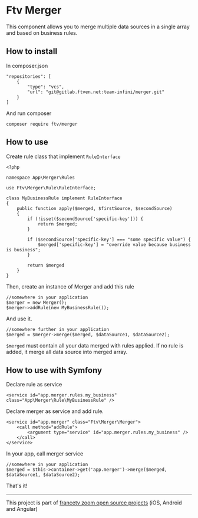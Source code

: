 # Ftv Merger

This component allows you to merge multiple data sources in a single array and based on business rules.

## How to install

In composer.json

```
"repositories": [
    {
        "type": "vcs",
        "url": "git@gitlab.ftven.net:team-infini/merger.git"
    }
]
```

And run composer

```
composer require ftv/merger
```

## How to use

Create rule class that implement `RuleInterface`
 
```
<?php

namespace App\Merger\Rules

use Ftv\Merger\Rule\RuleInterface;

class MyBusinessRule implement RuleInterface
{
    public function apply($merged, $firstSource, $secondSource)
    {
        if (!isset($secondSource['specific-key'])) {
            return $merged;
        }
        
        if ($secondSource['specific-key'] === "some specific value") {
            $merged['specific-key'] = "override value because business is business";
        }
        
        return $merged
    }
}
```

Then, create an instance of Merger and add this rule 

```
//somewhere in your application
$merger = new Merger();
$merger->addRule(new MyBusinessRule());
```

And use it.

```
//somewhere further in your application
$merged = $merger->merge($merged, $dataSource1, $dataSource2);
```

`$merged` must contain all your data merged with rules applied. If no rule is added, it merge all data source into merged array.

## How to use with Symfony

Declare rule as service

```
<service id="app.merger.rules.my_business" class="App\Merger\Rule\MyBusinessRule" />
```

Declare merger as service and add rule.

```
<service id="app.merger" class="Ftv\Merger\Merger">
    <call method="addRule">
        <argument type="service" id="app.merger.rules.my_business" />
    </call>
</service>
```

In your app, call merger service

```
//somewhere in your application
$merged = $this->container->get('app.merger')->merge($merged, $dataSource1, $dataSource2);
```

That's it!

---------------------------------------
This project is part of [francetv zoom open source projects](https://gitlab.ftven.net/team-infini/zoom-public) (iOS, Android and Angular)